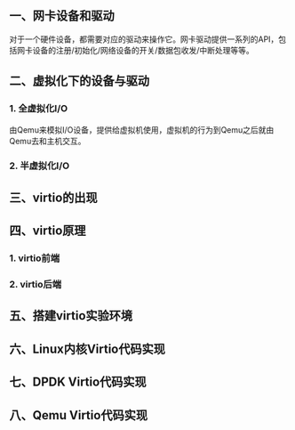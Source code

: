 ## 一、网卡设备和驱动
对于一个硬件设备，都需要对应的驱动来操作它。网卡驱动提供一系列的API，包括网卡设备的注册/初始化/网络设备的开关/数据包收发/中断处理等等。

## 二、虚拟化下的设备与驱动
### 1. 全虚拟化I/O
由Qemu来模拟I/O设备，提供给虚拟机使用，虚拟机的行为到Qemu之后就由Qemu去和主机交互。

### 2. 半虚拟化I/O

## 三、virtio的出现

## 四、virtio原理
### 1. virtio前端
### 2. virtio后端

## 五、搭建virtio实验环境

## 六、Linux内核Virtio代码实现

## 七、DPDK Virtio代码实现

## 八、Qemu Virtio代码实现
